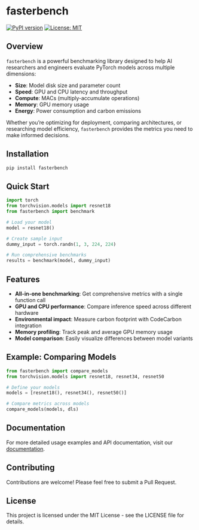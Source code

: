 # fasterbench


<!-- WARNING: THIS FILE WAS AUTOGENERATED! DO NOT EDIT! -->

[![PyPI
version](https://badge.fury.io/py/fasterbench.svg)](https://badge.fury.io/py/fasterbench)
[![License:
MIT](https://img.shields.io/badge/License-MIT-yellow.svg)](https://opensource.org/licenses/MIT)

## Overview

`fasterbench` is a powerful benchmarking library designed to help AI
researchers and engineers evaluate PyTorch models across multiple
dimensions:

- **Size**: Model disk size and parameter count
- **Speed**: GPU and CPU latency and throughput
- **Compute**: MACs (multiply-accumulate operations)
- **Memory**: GPU memory usage
- **Energy**: Power consumption and carbon emissions

Whether you’re optimizing for deployment, comparing architectures, or
researching model efficiency, `fasterbench` provides the metrics you
need to make informed decisions.

## Installation

``` bash
pip install fasterbench
```

## Quick Start

``` python
import torch
from torchvision.models import resnet18
from fasterbench import benchmark

# Load your model
model = resnet18()

# Create sample input
dummy_input = torch.randn(1, 3, 224, 224)

# Run comprehensive benchmarks
results = benchmark(model, dummy_input)
```

## Features

- **All-in-one benchmarking**: Get comprehensive metrics with a single
  function call
- **GPU and CPU performance**: Compare inference speed across different
  hardware
- **Environmental impact**: Measure carbon footprint with CodeCarbon
  integration
- **Memory profiling**: Track peak and average GPU memory usage
- **Model comparison**: Easily visualize differences between model
  variants

## Example: Comparing Models

``` python
from fasterbench import compare_models
from torchvision.models import resnet18, resnet34, resnet50

# Define your models
models = [resnet18(), resnet34(), resnet50()]

# Compare metrics across models
compare_models(models, dls)
```

## Documentation

For more detailed usage examples and API documentation, visit our
[documentation](https://github.com/nathanhubens/fasterbench).

## Contributing

Contributions are welcome! Please feel free to submit a Pull Request.

## License

This project is licensed under the MIT License - see the LICENSE file
for details.
